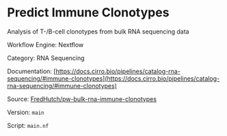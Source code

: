 # Predict Immune Clonotypes

Analysis of T-/B-cell clonotypes from bulk RNA sequencing data


Workflow Engine: Nextflow


Category: RNA Sequencing


Documentation: [https://docs.cirro.bio/pipelines/catalog-rna-sequencing/#immune-clonotypes](https://docs.cirro.bio/pipelines/catalog-rna-sequencing/#immune-clonotypes)


Source: [FredHutch/pw-bulk-rna-immune-clonotypes](FredHutch/pw-bulk-rna-immune-clonotypes)


Version: `main`


Script: `main.nf`
